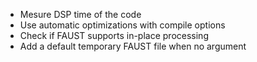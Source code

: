- Mesure DSP time of the code
- Use automatic optimizations with compile options
- Check if FAUST supports in-place processing
- Add a default temporary FAUST file when no argument
